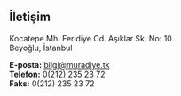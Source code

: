 ## İletişim

Kocatepe Mh. Feridiye Cd. Aşıklar Sk. No: 10  
Beyoğlu, İstanbul

**E-posta:** bilgi@muradiye.tk  
**Telefon:** 0(212) 235 23 72  
**Faks:** 0(212) 235 23 72
